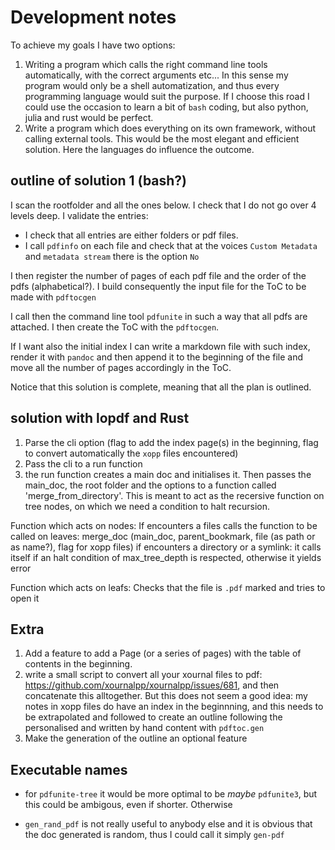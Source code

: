 # Development notes

To achieve my goals I have two options:

1. Writing a program which calls the right command line tools automatically, with the correct arguments etc... In this sense my program would only be a shell automatization, and thus every programming language would suit the purpose. If I choose this road I could use the occasion to learn a bit of `bash` coding, but also python, julia and rust would be perfect.
2. Write a program which does everything on its own framework, without calling external tools. This would be the most elegant and efficient solution. Here the languages do influence the outcome.

## outline of solution 1 (bash?)

I scan the rootfolder and all the ones below. I check that I do not go over 4 levels deep. I validate the entries:
- I check that all entries are either folders or pdf files.
- I call `pdfinfo` on each file and check that at the voices `Custom Metadata` and `metadata stream` there is the option `No`

I then register the number of pages of each pdf file and the order of the pdfs (alphabetical?). I build consequently the input file for the ToC to be made with `pdftocgen`

I call then the command line tool `pdfunite` in such a way that all pdfs are attached. I then create the ToC with the `pdftocgen`.

If I want also the initial index I can write a markdown file with such index, render it with `pandoc` and then append it to the beginning of the file and move all the number of pages accordingly in the ToC.

Notice that this solution is complete, meaning that all the plan is outlined.

## solution with lopdf and Rust

1. Parse the cli option (flag to add the index page(s) in the beginning, flag to convert automatically the `xopp` files encountered)
2. Pass the cli to a run function
3. the run function creates a main doc and initialises it. Then passes the main_doc, the root folder and the options to a function called 'merge_from_directory'. This is meant to act as the recersive function on tree nodes, on which we need a condition to halt recursion. 

Function which acts on nodes:
    If encounters a files calls the function to be called on leaves: merge_doc (main_doc, parent_bookmark, file (as path or as name?), flag for xopp files)
    if encounters a directory or a symlink: it calls itself if an halt condition of max_tree_depth is respected, otherwise it yields error

Function which acts on leafs:
    Checks that the file is `.pdf` marked and tries to open it

## Extra

1. Add a feature to add a Page (or a series of pages) with the table of contents in the beginning.
2. write a small script to convert all your xournal files to pdf: https://github.com/xournalpp/xournalpp/issues/681, and then concatenate this alltogether. But this does not seem a good idea: my notes in xopp files do have an index in the beginnning, and this needs to be extrapolated and followed to create an outline following the personalised and written by hand content with `pdftoc.gen`
3. Make the generation of the outline an optional feature

## Executable names

- for `pdfunite-tree` it would be more optimal to be *maybe* `pdfunite3`, but this could be ambigous, even if shorter. Otherwise

- `gen_rand_pdf` is not really useful to anybody else and it is obvious that the doc generated is random, thus I could call it simply `gen-pdf`